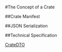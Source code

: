 #The Concept of a Crate

##Crate Manifest

##JSON Serialization

##Technical Specification

[CrateDTO](https://github.com/Fr8org/Fr8Core/blob/master/Docs/ForDevelopers/Objects/CrateDTO.md)